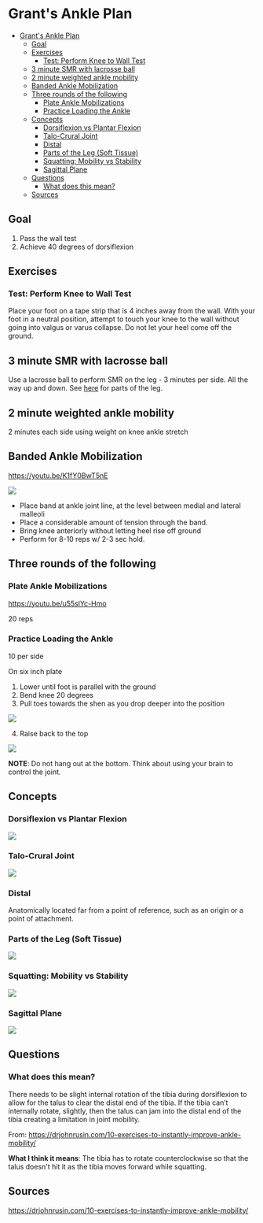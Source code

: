 # Grant's Ankle Plan

- [Grant's Ankle Plan](#grants-ankle-plan)
  - [Goal](#goal)
  - [Exercises](#exercises)
    - [Test: Perform Knee to Wall Test](#test-perform-knee-to-wall-test)
  - [3 minute SMR with lacrosse ball](#3-minute-smr-with-lacrosse-ball)
  - [2 minute weighted ankle mobility](#2-minute-weighted-ankle-mobility)
  - [Banded Ankle Mobilization](#banded-ankle-mobilization)
  - [Three rounds of the following](#three-rounds-of-the-following)
    - [Plate Ankle Mobilizations](#plate-ankle-mobilizations)
    - [Practice Loading the Ankle](#practice-loading-the-ankle)
  - [Concepts](#concepts)
    - [Dorsiflexion vs Plantar Flexion](#dorsiflexion-vs-plantar-flexion)
    - [Talo-Crural Joint](#talo-crural-joint)
    - [Distal](#distal)
    - [Parts of the Leg (Soft Tissue)](#parts-of-the-leg-soft-tissue)
    - [Squatting: Mobility vs Stability](#squatting-mobility-vs-stability)
    - [Sagittal Plane](#sagittal-plane)
  - [Questions](#questions)
    - [What does this mean?](#what-does-this-mean)
  - [Sources](#sources)

## Goal

1. Pass the wall test
2. Achieve 40 degrees of dorsiflexion

## Exercises

### Test: Perform Knee to Wall Test

Place your foot on a tape strip that is 4 inches away from the wall.  With your foot in a neutral position, attempt to touch your knee to the wall without going into valgus or varus collapse. Do not let your heel come off the ground.

## 3 minute SMR with lacrosse ball

Use a lacrosse ball to perform SMR on the leg - 3 minutes per side. All the way up and down. See [here](#parts-of-the-leg-soft-tissue) for parts of the leg.

## 2 minute weighted ankle mobility

2 minutes each side using weight on knee ankle stretch

## Banded Ankle Mobilization

https://youtu.be/K1fY0BwT5nE

![](images/2022-04-01-18-52-25.png)

- Place band at ankle joint line, at the level between medial and lateral malleoli
- Place a considerable amount of tension through the band.
- Bring knee anteriorly without letting heel rise off ground
- Perform for 8-10 reps w/ 2-3 sec hold.

## Three rounds of the following

### Plate Ankle Mobilizations

https://youtu.be/u55slYc-Hmo

20 reps

### Practice Loading the Ankle

10 per side

On six inch plate

1. Lower until foot is parallel with the ground
2. Bend knee 20 degrees
3. Pull toes towards the shen as you drop deeper into the position

![](images/2022-04-01-18-14-14.png)

4. Raise back to the top

![](images/2022-04-01-18-14-52.png)


**NOTE**: Do not hang out at the bottom. Think about using your brain to control the joint.

## Concepts

### Dorsiflexion vs Plantar Flexion

![](images/2022-04-01-18-00-42.png)

### Talo-Crural Joint

![](images/2022-04-01-18-01-51.png)

### Distal

Anatomically located far from a point of reference, such as an origin or a point of attachment.

### Parts of the Leg (Soft Tissue)

![](images/2022-04-01-18-08-18.png)

### Squatting: Mobility vs Stability

![](images/2022-04-01-18-20-00.png)

### Sagittal Plane

![](images/2022-04-01-18-21-49.png)

## Questions

### What does this mean?

There needs to be slight internal rotation of the tibia during dorsiflexion to allow for the talus to clear the distal end of the tibia.  If the tibia can’t internally rotate, slightly, then the talus can jam into the distal end of the tibia creating a limitation in joint mobility.

From: https://drjohnrusin.com/10-exercises-to-instantly-improve-ankle-mobility/

**What I think it means**: The tibia has to rotate counterclockwise so that the talus doesn't hit it as the tibia moves forward while squatting.

## Sources

https://drjohnrusin.com/10-exercises-to-instantly-improve-ankle-mobility/
